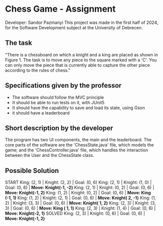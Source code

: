 # Chess Game - Assignment
Developer: Sandor Pazmanyi
This project was made in the first half of 2024, for the Software Development subject
at the University of Debrecen.

## The task
"There is a chessboard on which a knight and a king are placed as shown in Figure 1.
The task is to move any piece to the square marked with a 'C'.
You can only move the piece that is currently able to capture the other piece according to the rules of chess."

## Specifications given by the professor
- The software should follow the MVC principle
- It should be able to run tests on it, with JUnit5
- It should have the capability to save and load its state, using Gson
- it should have a leaderboard

## Short description by the developer
The program has two UI components, the main and the leaderboard.
The core parts of the software are the 'ChessState.java' file, which models the game; and the
'ChessController.java' file, which handles the interaction between the User and the ChessState class.

## Possible Solution
START   King: (2, 1) | Knight: (2, 2) | Goal: (0, 6)
        King: (2, 1) | Knight: (1, 0) | Goal: (0, 6) | **Move: Knight(-1, -2)**
        King: (2, 1) | Knight: (0, 2) | Goal: (0, 6) | **Move: Knight(-1,  2)**
        King: (1, 2) | Knight: (0, 2) | Goal: (0, 6) | **Move: King  (-1,  1)**
        King: (1, 2) | Knight: (2, 1) | Goal: (0, 6) | **Move: Knight( 2, -1)**
        King: (1, 2) | Knight: (3, 3) | Goal: (0, 6) | **Move: Knight( 1,  2)**
        King: (2, 3) | Knight: (3, 3) | Goal: (0, 6) | **Move: King  ( 1,  1)**
        King: (2, 3) | Knight: (1, 4) | Goal: (0, 6) | **Move: Knight(-2,  1)**
SOLVED  King: (2, 3) | Knight: (0, 6) | Goal: (0, 6) | **Move: Knight(-1,  2)**